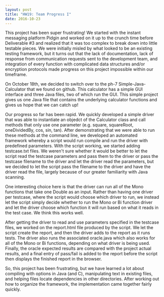 ```yaml
---
layout: post
title: "HW19: Team Progress I"
date: 2016-10-23
--- 
```

This project has been super frustrating! We started with the instant messaging platform Pidgin and worked on it up to the crunch time before Deliverable #3 and realized that it was too complex to break down into little testable pieces. We were initially misled by what looked to be an existing testing framework, but it turns out that the lack of documentation, lack of response from communication requests sent to the development team, and integration of every function with complicated data structures and/or encryption protocols made progress on this project impossible within our timeframe.  

On October 18th, we decided to switch over to the ph-7 Simple-Java-Calculator that we found on github. This calculator has a simple GUI interface and three Java files, two of which run the GUI. This simple project gives us one Java file that contains the underlying calculator functions and gives us hope that we can catch up!

Our progress so far has been rapid. We quickly developed a simple driver that was able to instantiate an objedct of the Calculator class and call methods that only use one parameter (e.g. square, squareRoot, oneDividedBy, cos, sin, tan). After demonstrating that we were able to run these methods at the command line, we developed an automated framework whereby a script would run compile and run the driver with predefined parameters. With the script working, we started adding testcase.txt files. We weren't sure whether it would be better to let the script read the testcase parameters and pass them to the driver or pass the testcase filename to the driver and let the driver read the parameters, but we decided to let the script pass the filename to the driver and have the driver read the file, largely because of our greater familiarity with Java scanning. 

One interesting choice here is that the driver can run all of the Mono functions that take one Double as an input. Rather than having one driver per testcase, where the script would choose which driver to run, we instead let the script simply decide whether to run the Mono or Bi function driver and let the driver choose which function it will run based on what it reads in the test case. We think this works well.

After getting the driver to read and use parameters specified in the testcase files, we worked on the report.html file produced by the script. We let the script create the report, and then the driver adds to the report as it runs tests. The driver also runs the associated oracle.java which also works for all of the Mono or Bi functions, depending on what driver is being used. Finally, the oracle expected results are compared with the project actual results, and a final entry of pass/fail is added to the report before the script then displays the finished report in the browser.

So, this project has been frustrating, but we have learned a lot about compiling with options in Java (and C), manipulating text in existing files, and helping files locate dependencies in other directories. After working out how to organize the framework, the implementation came together fairly quickly. 